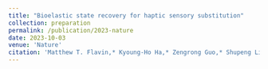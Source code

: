 ```yaml
---
title: "Bioelastic state recovery for haptic sensory substitution"
collection: preparation
permalink: /publication/2023-nature
date: 2023-10-03
venue: 'Nature'
citation: 'Matthew T. Flavin,* Kyoung-Ho Ha,* Zengrong Guo,* Shupeng Li,* Jin Tae Kim,* Tara Saxena, Fatimah Al-Najjar, Shishir Bandapalli, Chengye Fan, Dongjun Bai, Zhuang Zhang, <b>Eunhye Flavin</b>, Ken Madson, Yi-huang Huang, Jae Young Yoo, Minsu Park, Jaeho Shin, Aaron Huang, Hee Sup Shin, Yonggang Huang, Zhaoqian Xie, Hanqing Jiang, John A. Rogers, &quot;Bioelastic state recovery for haptic sensory substitution,&quot; under second revision in <i>Nature</i>, 2024.'
---
```

